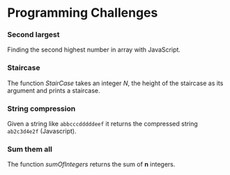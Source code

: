 # Programming Challenges

### Second largest

Finding the second highest number in array with JavaScript.


### Staircase

The function *StairCase* takes an integer *N*, the height of the staircase as its argument and prints a staircase.


### String compression 

 Given a string like `abbcccdddddeef` it returns the compressed string `ab2c3d4e2f` (Javascript).
 
 
 ### Sum them all

The function *sumOfIntegers* returns the sum of **n** integers.
